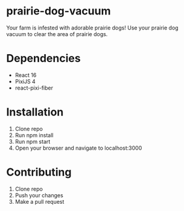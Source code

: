 # prairie-dog-vacuum
Your farm is infested with adorable prairie dogs! Use your prairie dog vacuum to clear the area of prairie dogs. 

# Dependencies
- React 16
- PixiJS 4
- react-pixi-fiber

# Installation
1) Clone repo
2) Run npm install
3) Run npm start
4) Open your browser and navigate to localhost:3000

# Contributing
1) Clone repo
2) Push your changes
3) Make a pull request
